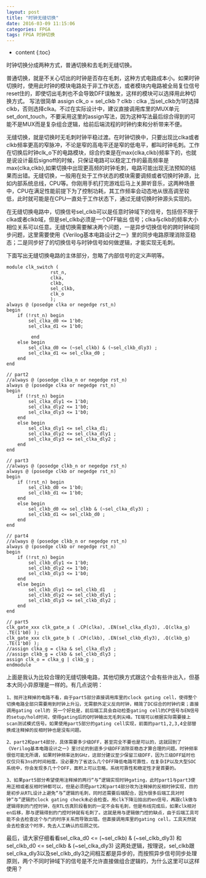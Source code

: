 ```yaml
---
layout: post
title: "时钟无缝切换"
date: 2016-03-09 11:15:06 
categories: FPGA
tags: FPGA 时钟切换
---
```


* content
{:toc}

时钟切换分成两种方式，普通切换和去毛刺无缝切换。

普通切换，就是不关心切出的时钟是否存在毛刺，这种方式电路成本小。如果时钟切换时，使用此时钟的模块电路处于非工作状态，或者模块内电路被全局复位信号reset住的，即使切出毛刺也不会导致DFF误触发，这样的模块可以选择用此种切换方式。
写法很简单 assign clk_o = sel_clkb ? clkb : clka ,当sel_clkb为1时选择clkb，否则选择clka。不过在实际设计中，建议直接调用库里的MUX单元set_dont_touch，不要采用这里的assign写法，因为这种写法最后综合得到的可能不是MUX而是复杂组合逻辑，给前后端流程的时钟约束和分析带来不便。

无缝切换，就是切换时无毛刺时钟平稳过渡。在时钟切换中，只要出现比clka或者clkb频率更高的窄脉冲，不论是窄的高电平还是窄的低电平，都叫时钟毛刺。工作在切换后时钟clk_o下的电路模块，综合约束是在max{clka,clkb}频率下的，也就是说设计最后signoff的时候，只保证电路可以稳定工作的最高频率是max{clka,clkb},如果切换中出现更高频的时钟毛刺，电路可能出现无法预知的结果而出错。无缝切换，一般用在处于工作状态的模块需要调频或者切换时钟源，比如内部系统总线，CPU等。你刚用手机打完游戏后马上关屏听音乐，这两种场景中，CPU在满足性能前提下为了控制功耗，其工作频率会动态地从很高调至较低，此时就可能是在CPU一直处于工作状态下，通过无缝切换时钟源头实现的。

在无缝切换电路中，切换信号sel_clkb可以是任意时钟域下的信号，包括但不限于clka或者clkb域，但是sel_clkb必须是一个DFF输出 信号；clka与clkb的频率大小相位关系可以任意。无缝切换需要解决两个问题，一是异步切换信号的跨时钟域同步问题，这里需要使用《Verilog基本电路设计之一》里的同步电路原理消除亚稳态；二是同步好了的切换信号与时钟信号如何做逻辑，才能实现无毛刺。

下面写出无缝切换电路的主体部分，忽略了内部信号的定义声明等。

```
module clk_switch (
                rst_n,
                clka,
                clkb,
                sel_clkb,
                clk_o
                );
always @ (posedge clka or negedge rst_n)
begin
    if (!rst_n) begin
        sel_clka_d0 <= 1'b0;
        sel_clka_d1 <= 1'b0;   

         end
    else begin
        sel_clka_d0 <= (~sel_clkb) & (~sel_clkb_dly3) ;
        sel_clka_d1 <= sel_clka_d0 ;
    end
end

// part2
//always @ (posedge clka_n or negedge rst_n)
always @ (posedge clka or negedge rst_n)
begin
    if (!rst_n) begin
        sel_clka_dly1 <= 1'b0;
        sel_clka_dly2 <= 1'b0;
        sel_clka_dly3 <= 1'b0;
    end
    else begin
        sel_clka_dly1 <= sel_clka_d1;
        sel_clka_dly2 <= sel_clka_dly1 ;
        sel_clka_dly3 <= sel_clka_dly2 ;
    end
end

// part3
//always @ (posedge clkb_n or negedge rst_n)
always @ (posedge clkb or negedge rst_n)
begin
    if (!rst_n) begin
        sel_clkb_d0 <= 1'b0;
        sel_clkb_d1 <= 1'b0;
    end
    else begin
        sel_clkb_d0 <= sel_clkb & (~sel_clka_dly3) ;
        sel_clkb_d1 <= sel_clkb_d0 ;
    end
end

// part4
//always @ (posedge clkb_n or negedge rst_n)
always @ (posedge clkb or negedge rst_n)
begin
    if (!rst_n) begin
        sel_clkb_dly1 <= 1'b0;
        sel_clkb_dly2 <= 1'b0;
        sel_clkb_dly3 <= 1'b0;
    end
    else begin
        sel_clkb_dly1 <= sel_clkb_d1   ;
        sel_clkb_dly2 <= sel_clkb_dly1 ;
        sel_clkb_dly3 <= sel_clkb_dly2 ;
    end
end

// part5
clk_gate_xxx clk_gate_a ( .CP(clka), .EN(sel_clka_dly3), .Q(clka_g)  .TE(1'b0) );
clk_gate_xxx clk_gate_b ( .CP(clkb), .EN(sel_clkb_dly3), .Q(clkb_g)  .TE(1'b0) );
//assign clka_g = clka & sel_clka_dly3 ;
//assign clkb_g = clkb & sel_clkb_dly3 ;
assign clk_o = clka_g | clkb_g ;
endmodule
```

上面是我认为比较合理的无缝切换电路，其他切换方式跟这个会有些许出入，但基本大同小异原理是一样的。有几点说明：

	
	1、抛开注释掉的电路不看，由于part5部分直接调用库里的clock gating cell，使得整个切换电路全部只需要用到时钟上升沿，无需额外定义反向时钟，精简了DC综合的时钟约束；直接调用gating cell的 另一个好处是，前后端工具会自动检查gating cell的CP信号与EN信号的setup/hold时间，使得gating后的Q时钟输出无毛刺尖峰。TE端可以根据实际需要接上scan测试模式信号。如果使用part5部分的gating cell实现，前面的part1,2,3,4全部替换成注释掉的反相时钟也是没有问题。

	2、part2和part4部分，具体需要多少级DFF，甚至完全不要也是可以的，这就回到了《Verilog基本电路设计之一》里讨论的到底多少级DFF消除亚稳态才算合理的问题。时钟频率很低可能无所谓，如果时钟频率达到GHz，这部分建议至少保留三级DFF，因为三级DFF延时也仅仅只有3ns的时间裕度。没必要为了省这么几个DFF降低电路可靠性，在复杂IP以及大型SOC系统中，你会发现多几十个DFF，面积上可以忽略，系统可靠性和稳定性才是首要的。

	3、如果part5部分希望使用注释掉的两行“与”逻辑实现时钟gating，此时part1与part3使用正相或者反相时钟都可以，但是必须把part2和part4部分改为注释掉的反相时钟实现，目的是初步从RTL设计上避免“与”逻辑的毛刺，同时还需要后端配合，因为很多后端工具对时钟“与”逻辑的clock gating check未必会检查。用clk下降沿拍出的en信号，再跟clk做与逻辑得到的门控时钟，在RTL仿真阶段看到的一定不会有毛刺，但是布线完成后，如果clk相对en后移，那与逻辑得到的门控时钟就有毛刺了。这就是用与逻辑做门控的缺点，由于后端工具可能不会去检查这个与门的时序关系而导致出错。但直接调用库里的gating cell，工具天然就会去检查这个时序，免去人工确认的后顾之忧。

	
最后，请大家仔细看看sel_clka_d0 <= (~sel_clkb) & (~sel_clkb_dly3)  和sel_clkb_d0 <= sel_clkb & (~sel_clka_dly3) 这两处逻辑，按理说，sel_clkb跟sel_clka_dly3以及sel_clkb_dly3之间相互都是异步的，而按照异步信号同步处理原则，两个不同时钟域下的信号是不允许直接做组合逻辑的，为什么这里可以这样使用？